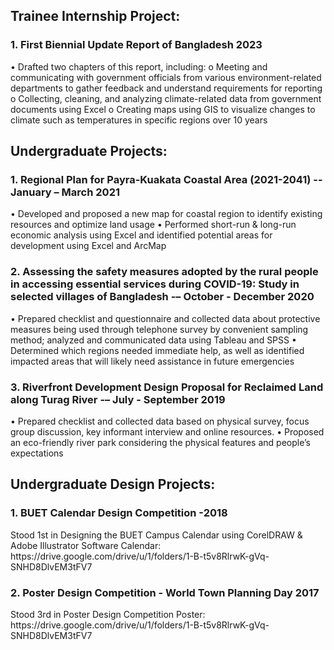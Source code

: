 <h2> Trainee Internship Project: </h2>
<h3> 1. First Biennial Update Report of Bangladesh 2023 </h3>
•	Drafted two chapters of this report, including:
    o	Meeting and communicating with government officials from various environment-related departments to gather feedback and understand requirements for reporting
    o	Collecting, cleaning, and analyzing climate-related data from government documents using Excel
    o	Creating maps using GIS to visualize changes to climate such as temperatures in specific regions over 10 years


<h2> Undergraduate Projects: </h2>
<h3> 1. Regional Plan for Payra-Kuakata Coastal Area (2021-2041)	     --January – March 2021 </h3>
•	Developed and proposed a new map for coastal region to identify existing resources and optimize land usage
•	Performed short-run & long-run economic analysis using Excel and identified potential areas for development using Excel and ArcMap

<h3> 2. Assessing the safety measures adopted by the rural people in accessing essential services during COVID-19: Study in selected villages of Bangladesh         -– October - December 2020 </h3>
•	Prepared checklist and questionnaire and collected data about protective measures being used through telephone survey by convenient sampling method; analyzed and communicated data using Tableau and SPSS 
•	Determined which regions needed immediate help, as well as identified impacted areas that will likely need assistance in future emergencies

<h3> 3. Riverfront Development Design Proposal for Reclaimed Land along Turag River       -– July - September 2019 </h3>
•	Prepared checklist and collected data based on physical survey, focus group discussion, key informant interview and online resources.
•	Proposed an eco-friendly river park considering the physical features and people’s expectations


<h2> Undergraduate Design Projects: </h2>
<h3> 1. BUET Calendar Design Competition -2018 </h3>
Stood 1st in Designing the BUET Campus Calendar using CorelDRAW & Adobe Illustrator Software
Calendar: https://drive.google.com/drive/u/1/folders/1-B-t5v8RlrwK-gVq-SNHD8DlvEM3tFV7

<h3> 2. Poster Design Competition - World Town Planning Day 2017 </h3>
Stood 3rd in Poster Design Competition
Poster: https://drive.google.com/drive/u/1/folders/1-B-t5v8RlrwK-gVq-SNHD8DlvEM3tFV7
